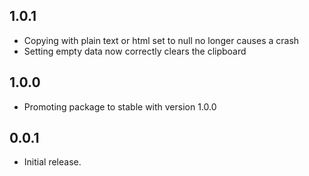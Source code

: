 ## 1.0.1

- Copying with plain text or html set to null no longer causes a crash
- Setting empty data now correctly clears the clipboard

## 1.0.0

 - Promoting package to stable with version 1.0.0

## 0.0.1

- Initial release.
